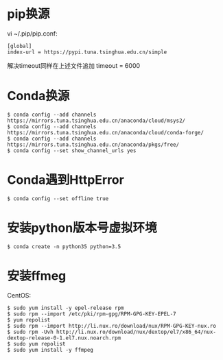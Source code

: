 # pip换源

vi ~/.pip/pip.conf:

```
[global]
index-url = https://pypi.tuna.tsinghua.edu.cn/simple
```

解决timeout同样在上述文件追加 timeout = 6000

# Conda换源

```
$ conda config --add channels https://mirrors.tuna.tsinghua.edu.cn/anaconda/cloud/msys2/
$ conda config --add channels https://mirrors.tuna.tsinghua.edu.cn/anaconda/cloud/conda-forge/
$ conda config --add channels https://mirrors.tuna.tsinghua.edu.cn/anaconda/pkgs/free/
$ conda config --set show_channel_urls yes
```

# Conda遇到HttpError

```
$ conda config --set offline true 
```

# 安装python版本号虚拟环境

```
$ conda create -n python35 python=3.5
```

# 安装ffmeg

CentOS:

```
$ sudo yum install -y epel-release rpm
$ sudo rpm --import /etc/pki/rpm-gpg/RPM-GPG-KEY-EPEL-7
$ yum repolist
$ sudo rpm --import http://li.nux.ro/download/nux/RPM-GPG-KEY-nux.ro
$ sudo rpm -Uvh http://li.nux.ro/download/nux/dextop/el7/x86_64/nux-dextop-release-0-1.el7.nux.noarch.rpm
$ sudo yum repolist
$ sudo yum install -y ffmpeg
```